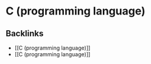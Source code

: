 # C (programming language)



<a id="orgcdef8af"></a>

## Backlinks

-   [[C (programming language)]]
-   [[C (programming language)]]
